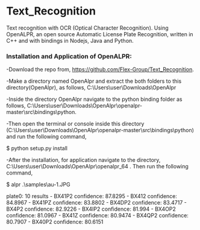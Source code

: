 # Text_Recognition
Text recognition with OCR (Optical Character Recognition). Using OpenALPR, an open source Automatic License Plate Recognition, written in C++ and with bindings in Nodejs, Java and Python.

### Installation and Application of OpenALPR:

-Download the repo from, https://github.com/Flex-Group/Text_Recognition.

-Make a directory named OpenAlpr and extract the both folders to this directory(OpenAlpr), as follows, C:\Users\user\Downloads\OpenAlpr

-Inside the directory OpenAlpr navigate to the python binding folder as follows, C:\Users\user\Downloads\OpenAlpr\openalpr-master\src\bindings\python. 

-Then open the terminal or console inside this directory (C:\Users\user\Downloads\OpenAlpr\openalpr-master\src\bindings\python) and run the following command, 

$ python setup.py install

-After the installation, for application navigate to the directory, C:\Users\user\Downloads\OpenAlpr\openalpr_64 . Then run the following command,

$ alpr .\samples\au-1.JPG

plate0: 10 results
    - BX41P2     confidence: 87.8295
    - BX412      confidence: 84.8967
    - BX41PZ     confidence: 83.8802
    - BX4DP2     confidence: 83.4717
    - BX4P2      confidence: 82.9226
    - BX4IP2     confidence: 81.994
    - BX4OP2     confidence: 81.0967
    - BX41Z      confidence: 80.9474
    - BX4QP2     confidence: 80.7907
    - BX40P2     confidence: 80.6151
